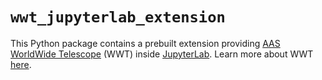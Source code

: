# `wwt_jupyterlab_extension`

This Python package contains a prebuilt extension providing [AAS] [WorldWide
Telescope][wwt-home] (WWT) inside [JupyterLab]. Learn more about WWT
[here][wwt-home].

[AAS]: https://aas.org/
[wwt-home]: https://worldwidetelescope.org/home/
[JupyterLab]: https://jupyterlab.readthedocs.io/
